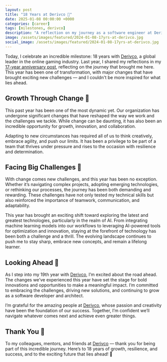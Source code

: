 ```yaml
---
layout: post
title: "18 Years at Derivco 🎉"
date: 2025-01-08 00:00:00 +0000
categories: [career]
tags: [milestones, derivco]
description: "A reflection on my journey as a software engineer at Derivco, a leading IT company in the online gaming world."
image: /assets/images/featured/2024-01-08-17yrs-at-derivco.jpg
social_image: /assets/images/featured/2024-01-08-17yrs-at-derivco.jpg
---
```


Today, I celebrate an incredible milestone: 18 years with [Derivco](https://derivco.com), a global leader in the online gaming industry. Last year, I shared my reflections in my [17-year anniversary post](https://andrewbevan.me/career/2024/01/08/17yrs-at-derivco.html), reflecting on the journey that brought me here. This year has been one of transformation, with major changes that have brought exciting new challenges — and I couldn't be more inspired for what lies ahead.

## Growth Through Change 🔄
This past year has been one of the most dynamic yet. Our organization has undergone significant changes that have reshaped the way we work and the challenges we tackle. While change can be daunting, it has also been an incredible opportunity for growth, innovation, and collaboration.

Adapting to new circumstances has required all of us to think creatively, embrace agility, and push our limits. It has been a privilege to be part of a team that thrives under pressure and rises to the occasion with resilience and determination.

## Facing Big Challenges 💪
With change comes new challenges, and this year has been no exception. Whether it’s navigating complex projects, adopting emerging technologies, or rethinking our processes, the journey has been both demanding and rewarding. These challenges have not only tested my technical skills but also reinforced the importance of teamwork, communication, and adaptability.

This year has brought an exciting shift toward exploring the latest and greatest technologies, particularly in the realm of AI. From integrating machine learning models into our workflows to leveraging AI-powered tools for optimization and innovation, staying at the forefront of technology has been both a challenge and a thrill. The evolving landscape continues to push me to stay sharp, embrace new concepts, and remain a lifelong learner.

## Looking Ahead 🚀
As I step into my 19th year with [Derivco](https://derivco.com), I’m excited about the road ahead. The changes we’ve experienced this year have set the stage for bold innovations and opportunities to make a meaningful impact. I’m committed to embracing the challenges, driving new solutions, and continuing to grow as a software developer and architect.

I’m grateful for the amazing people at [Derivco](https://derivco.com), whose passion and creativity have been the foundation of our success. Together, I’m confident we’ll navigate whatever comes next and achieve even greater things.

## Thank You 🙏
To my colleagues, mentors, and friends at [Derivco](https://derivco.com) — thank you for being part of this incredible journey. Here’s to 18 years of growth, resilience, and success, and to the exciting future that lies ahead! 🚀
